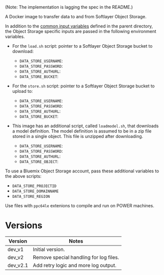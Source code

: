 (Note: The implementation is lagging the spec in the README.)

A Docker image to transfer data to and from Softlayer Object Storage.

In addition to the [common input variables](../README.md) defined in the parent directory, the Object Storage specific inputs are passed in the following environment variables.

- For the `load.sh` script: pointer to a Softlayer Object Storage bucket to download:
  - `DATA_STORE_USERNAME`:
  - `DATA_STORE_PASSWORD`:
  - `DATA_STORE_AUTHURL`:
  - `DATA_STORE_BUCKET`:

- For the `store.sh` script: pointer to a Softlayer Object Storage bucket to upload to:
  - `DATA_STORE_USERNAME`:
  - `DATA_STORE_PASSWORD`:
  - `DATA_STORE_AUTHURL`:
  - `DATA_STORE_BUCKET`:

- This image has an additional script, called `loadmodel.sh`, that downloads a model definition. The model definition is assumed to be in a zip file stored in a single object. This file is unzipped after downloading.
  - `DATA_STORE_USERNAME`:
  - `DATA_STORE_PASSWORD`:
  - `DATA_STORE_AUTHURL`:
  - `DATA_STORE_OBJECT`:

To use a Bluemix Object Storage account, pass these additional variables to the above scripts:
  - `DATA_STORE_PROJECTID`
  - `DATA_STORE_DOMAINNAME`
  - `DATA_STORE_REGION`

Use files with `ppc64le` extenions to compile and run on POWER machines.


# Versions

Version   | Notes
--------- | -----
dev_v1    | Initial version.
dev_v2    | Remove special handling for log files.
dev_v2.1  | Add retry logic and more log output.
